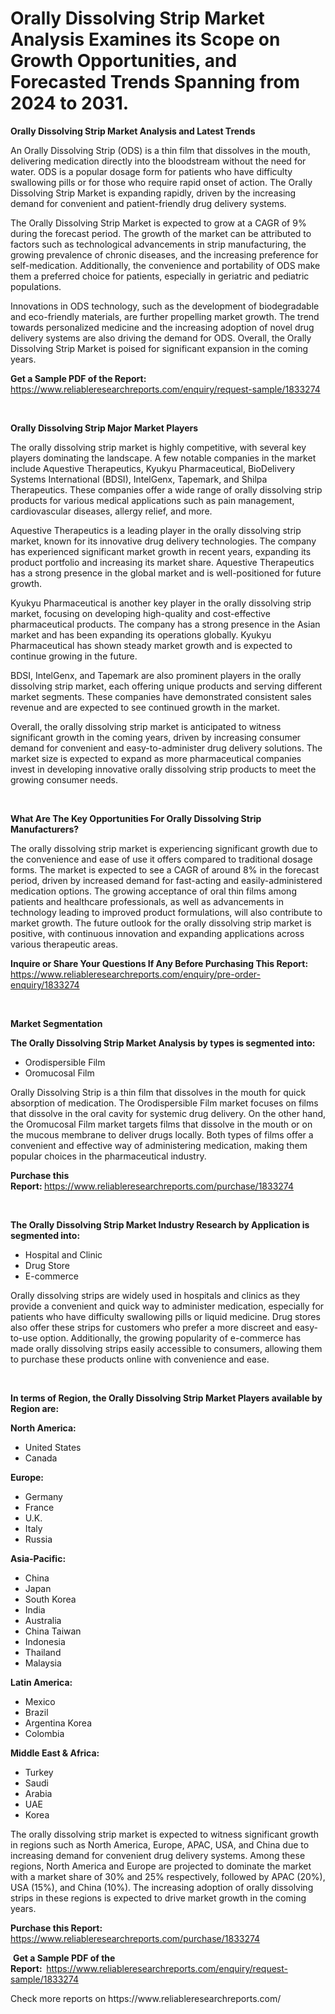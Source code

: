 <p><h1>Orally Dissolving Strip Market Analysis Examines its Scope on Growth Opportunities, and Forecasted Trends Spanning from 2024 to 2031.</h1></p><p><strong>Orally Dissolving Strip Market Analysis and Latest Trends</strong></p>
<p><p>An Orally Dissolving Strip (ODS) is a thin film that dissolves in the mouth, delivering medication directly into the bloodstream without the need for water. ODS is a popular dosage form for patients who have difficulty swallowing pills or for those who require rapid onset of action. The Orally Dissolving Strip Market is expanding rapidly, driven by the increasing demand for convenient and patient-friendly drug delivery systems.</p><p>The Orally Dissolving Strip Market is expected to grow at a CAGR of 9% during the forecast period. The growth of the market can be attributed to factors such as technological advancements in strip manufacturing, the growing prevalence of chronic diseases, and the increasing preference for self-medication. Additionally, the convenience and portability of ODS make them a preferred choice for patients, especially in geriatric and pediatric populations.</p><p>Innovations in ODS technology, such as the development of biodegradable and eco-friendly materials, are further propelling market growth. The trend towards personalized medicine and the increasing adoption of novel drug delivery systems are also driving the demand for ODS. Overall, the Orally Dissolving Strip Market is poised for significant expansion in the coming years.</p></p>
<p><strong>Get a Sample PDF of the Report:&nbsp;</strong> <a href="https://www.reliableresearchreports.com/enquiry/request-sample/1833274">https://www.reliableresearchreports.com/enquiry/request-sample/1833274</a></p>
<p>&nbsp;</p>
<p><strong>Orally Dissolving Strip Major Market Players</strong></p>
<p><p>The orally dissolving strip market is highly competitive, with several key players dominating the landscape. A few notable companies in the market include Aquestive Therapeutics, Kyukyu Pharmaceutical, BioDelivery Systems International (BDSI), IntelGenx, Tapemark, and Shilpa Therapeutics. These companies offer a wide range of orally dissolving strip products for various medical applications such as pain management, cardiovascular diseases, allergy relief, and more.</p><p>Aquestive Therapeutics is a leading player in the orally dissolving strip market, known for its innovative drug delivery technologies. The company has experienced significant market growth in recent years, expanding its product portfolio and increasing its market share. Aquestive Therapeutics has a strong presence in the global market and is well-positioned for future growth.</p><p>Kyukyu Pharmaceutical is another key player in the orally dissolving strip market, focusing on developing high-quality and cost-effective pharmaceutical products. The company has a strong presence in the Asian market and has been expanding its operations globally. Kyukyu Pharmaceutical has shown steady market growth and is expected to continue growing in the future.</p><p>BDSI, IntelGenx, and Tapemark are also prominent players in the orally dissolving strip market, each offering unique products and serving different market segments. These companies have demonstrated consistent sales revenue and are expected to see continued growth in the market.</p><p>Overall, the orally dissolving strip market is anticipated to witness significant growth in the coming years, driven by increasing consumer demand for convenient and easy-to-administer drug delivery solutions. The market size is expected to expand as more pharmaceutical companies invest in developing innovative orally dissolving strip products to meet the growing consumer needs.</p></p>
<p>&nbsp;</p>
<p><strong>What Are The Key Opportunities For Orally Dissolving Strip Manufacturers?</strong></p>
<p><p>The orally dissolving strip market is experiencing significant growth due to the convenience and ease of use it offers compared to traditional dosage forms. The market is expected to see a CAGR of around 8% in the forecast period, driven by increased demand for fast-acting and easily-administered medication options. The growing acceptance of oral thin films among patients and healthcare professionals, as well as advancements in technology leading to improved product formulations, will also contribute to market growth. The future outlook for the orally dissolving strip market is positive, with continuous innovation and expanding applications across various therapeutic areas.</p></p>
<p><strong>Inquire or Share Your Questions If Any Before Purchasing This Report:</strong> <a href="https://www.reliableresearchreports.com/enquiry/pre-order-enquiry/1833274">https://www.reliableresearchreports.com/enquiry/pre-order-enquiry/1833274</a></p>
<p>&nbsp;</p>
<p><strong>Market Segmentation</strong></p>
<p><strong>The Orally Dissolving Strip Market Analysis by types is segmented into:</strong></p>
<p><ul><li>Orodispersible Film</li><li>Oromucosal Film</li></ul></p>
<p><p>Orally Dissolving Strip is a thin film that dissolves in the mouth for quick absorption of medication. The Orodispersible Film market focuses on films that dissolve in the oral cavity for systemic drug delivery. On the other hand, the Oromucosal Film market targets films that dissolve in the mouth or on the mucous membrane to deliver drugs locally. Both types of films offer a convenient and effective way of administering medication, making them popular choices in the pharmaceutical industry.</p></p>
<p><strong>Purchase this Report:&nbsp;</strong><a href="https://www.reliableresearchreports.com/purchase/1833274">https://www.reliableresearchreports.com/purchase/1833274</a></p>
<p>&nbsp;</p>
<p><strong>The Orally Dissolving Strip Market Industry Research by Application is segmented into:</strong></p>
<p><ul><li>Hospital and Clinic</li><li>Drug Store</li><li>E-commerce</li></ul></p>
<p><p>Orally dissolving strips are widely used in hospitals and clinics as they provide a convenient and quick way to administer medication, especially for patients who have difficulty swallowing pills or liquid medicine. Drug stores also offer these strips for customers who prefer a more discreet and easy-to-use option. Additionally, the growing popularity of e-commerce has made orally dissolving strips easily accessible to consumers, allowing them to purchase these products online with convenience and ease.</p></p>
<p>&nbsp;</p>
<p><strong>In terms of Region, the Orally Dissolving Strip Market Players available by Region are:</strong></p>
<p>
    <p> <strong> North America: </strong>
        <ul>
            <li>United States</li>
            <li>Canada</li>
        </ul>
        </p> 
    <p> <strong> Europe: </strong>
        <ul>
            <li>Germany</li>
            <li>France</li>
            <li>U.K.</li>
            <li>Italy</li>
            <li>Russia</li>
        </ul>
        </p> 
    <p> <strong> Asia-Pacific: </strong>
        <ul>
            <li>China</li>
            <li>Japan</li>
            <li>South Korea</li>
            <li>India</li>
            <li>Australia</li>
            <li>China Taiwan</li>
            <li>Indonesia</li>
            <li>Thailand</li>
            <li>Malaysia</li>
        </ul>
        </p> 
    <p> <strong> Latin America: </strong>
        <ul>
            <li>Mexico</li>
            <li>Brazil</li>
            <li>Argentina Korea</li>
            <li>Colombia</li>
        </ul>
        </p> 
    <p> <strong> Middle East & Africa: </strong>
        <ul>
            <li>Turkey</li>
            <li>Saudi</li>
            <li>Arabia</li>
            <li>UAE</li>
            <li>Korea</li>
        </ul>
    </p>
    </p>
<p><p>The orally dissolving strip market is expected to witness significant growth in regions such as North America, Europe, APAC, USA, and China due to increasing demand for convenient drug delivery systems. Among these regions, North America and Europe are projected to dominate the market with a market share of 30% and 25% respectively, followed by APAC (20%), USA (15%), and China (10%). The increasing adoption of orally dissolving strips in these regions is expected to drive market growth in the coming years.</p></p>
<p><strong>Purchase this Report: </strong><a href="https://www.reliableresearchreports.com/purchase/1833274">https://www.reliableresearchreports.com/purchase/1833274</a></p>
<p>&nbsp;<strong>Get a Sample PDF of the Report:&nbsp;&nbsp;</strong><a href="https://www.reliableresearchreports.com/enquiry/request-sample/1833274">https://www.reliableresearchreports.com/enquiry/request-sample/1833274</a></p>
<p><strong></strong></p>
<p>Check more reports on https://www.reliableresearchreports.com/</p>